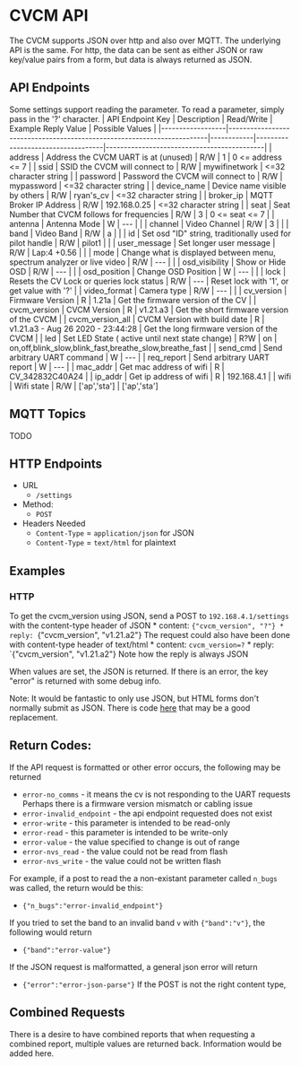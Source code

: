 # CVCM API

The CVCM supports JSON over http and also over MQTT. The underlying API is the same. For http, the data can be sent as either JSON or raw key/value pairs from a form, but data is always returned as JSON. 


## API Endpoints

Some settings support reading the parameter. To read a parameter, simply pass in the '?' character. 
| API Endpoint Key | Description                                                            | Read/Write | Example Reply Value               | Possible Values                            |
|------------------|------------------------------------------------------------------------|------------|-----------------------------------|--------------------------------------------|
| address          | Address the CVCM UART is at (unused)                                   | R/W        | 1                                 | 0 <= address <= 7 |
| ssid             | SSID the CVCM will connect to                                          | R/W        | mywifinetwork                     | <=32 character string                      |
| password         | Password the CVCM will connect to                                      | R/W        | mypassword                        | <=32 character string                      |
| device_name      | Device name visible by others                                          | R/W        | ryan's_cv                         | <=32 character string                      |
| broker_ip        | MQTT Broker IP Address                                                 | R/W        | 192.168.0.25                      | <=32 character string                      |
| seat             | Seat Number that CVCM follows for frequencies                          | R/W        | 3                                 | 0 <= seat <= 7                      |
| antenna     | Antenna Mode                                                           | W          | ---                               |                                            |
| channel          | Video Channel                                                          | R/W        | 3                                 |                                            |
| band             | Video Band                                                             | R/W        | a                                 |                                            |
| id               | Set osd "ID" string, traditionally used for pilot handle               | R/W        | pilot1                            |                                            |
| user_message     | Set longer user message                                                | R/W        | Lap:4 +0.56                       |                                            |
| mode             | Change what is displayed between menu, spectrum analyzer or live video | R/W          | ---                               |                                            |
| osd_visibility   | Show or Hide OSD                                                       | R/W          | ---                               |                                            |
| osd_position     | Change OSD Position                                                    | W          | ---                               |                                            |
| lock             | Resets the CV Lock or queries lock status                              | R/W        | ---                               | Reset lock with '1', or get value with '?' |
| video_format     | Camera type                                                            | R/W          | ---                               |                                            |
| cv_version       | Firmware Version                                                       | R          | 1.21a                             | Get the firmware version of the CV         |
| cvcm_version     | CVCM Version                                                           | R          | v1.21.a3                          | Get the short firmware version of the CVCM |
| cvcm_version_all | CVCM Version with build date                                           | R          | v1.21.a3 - Aug 26 2020 - 23:44:28 | Get the long firmware version of the CVCM  |
| led | Set LED State ( active until next state change)                                     | R?W          | on | on,off,blink_slow,blink_fast,breathe_slow,breathe_fast  | 
| send_cmd | Send arbitrary UART command | W | --- |
| req_report | Send arbitrary UART report | W | --- |
| mac_addr | Get mac address of wifi | R | CV_342832C40A24 | 
| ip_addr | Get ip address of wifi | R | 192.168.4.1 |
| wifi | Wifi state | R/W | ['ap','sta'] | ['ap','sta']

## MQTT Topics

TODO

## HTTP Endpoints

* URL
    * `/settings`
* Method: 
    * `POST`
* Headers Needed
    * `Content-Type` = `application/json` for JSON 
    * `Content-Type` = `text/html` for plaintext



## Examples

### HTTP

To get the cvcm_version using JSON, send a POST to `192.168.4.1/settings` with the content-type header of JSON
    * content: `{"cvcm_version", "?"}
    * reply: `{"cvcm_version", "v1.21.a2"}
The request could also have been done with content-type header of text/html
    * content: `cvcm_version=?`
    * reply: `{"cvcm_version", "v1.21.a2"}
    Note how the reply is always JSON

When values are set, the JSON is returned. If there is an error, the key "error" is returned with some debug info. 

Note: It would be fantastic to only use JSON, but HTML forms don't normally submit as JSON. 
There is code [here](https://github.com/keithhackbarth/submitAsJSON) that may be a good replacement.

## Return Codes:

If the API request is formatted or other error occurs, the following may be returned 

* `error-no_comms` - it means the cv is not responding to the UART requests
Perhaps there is a firmware version mismatch or cabling issue
* `error-invalid_endpoint` - the api endpoint requested does not exist
* `error-write` - this parameter is intended to be read-only
* `error-read` - this parameter is intended to be write-only
* `error-value` - the value specified to change is out of range
* `error-nvs_read` - the value could not be read from flash
* `error-nvs_write` - the value could not be written flash

For example, if a post to read the a non-existant parameter called `n_bugs` was called, the return would be this:
* `{"n_bugs":"error-invalid_endpoint"}`

If you tried to set the band to an invalid band `v` with `{"band":"v"}`, the following would return
* `{"band":"error-value"}`

If the JSON request is malformatted, a general json error will return 
* `{"error":"error-json-parse"}`
If the POST is not the right content type, 


## Combined Requests

There is a desire to have combined reports that when requesting a combined report, multiple values are returned back. Information would be added here.

